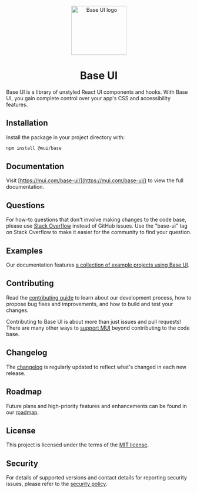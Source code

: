 <!-- markdownlint-disable-next-line -->
<p align="center">
  <a href="https://mui.com/base-ui/" rel="noopener" target="_blank"><img width="150" height="133" src="https://mui.com/static/logo.svg" alt="Base UI logo"></a>
</p>

<h1 align="center">Base UI</h1>

Base UI is a library of unstyled React UI components and hooks. With Base UI, you gain complete control over your app's CSS and accessibility features.

## Installation

Install the package in your project directory with:

```bash
npm install @mui/base
```

## Documentation

<!-- #default-branch-switch -->

Visit [https://mui.com/base-ui/](https://mui.com/base-ui/) to view the full documentation.

## Questions

For how-to questions that don't involve making changes to the code base, please use [Stack Overflow](https://stackoverflow.com/questions/tagged/base-ui) instead of GitHub issues.
Use the "base-ui" tag on Stack Overflow to make it easier for the community to find your question.

## Examples

Our documentation features [a collection of example projects using Base UI](https://github.com/mui/material-ui/tree/master/examples).

## Contributing

Read the [contributing guide](/CONTRIBUTING.md) to learn about our development process, how to propose bug fixes and improvements, and how to build and test your changes.

Contributing to Base UI is about more than just issues and pull requests!
There are many other ways to [support MUI](https://mui.com/material-ui/getting-started/faq/#mui-is-awesome-how-can-i-support-the-project) beyond contributing to the code base.

## Changelog

The [changelog](https://github.com/mui/material-ui/releases) is regularly updated to reflect what's changed in each new release.

## Roadmap

Future plans and high-priority features and enhancements can be found in our [roadmap](https://mui.com/material-ui/discover-more/roadmap/).

## License

This project is licensed under the terms of the
[MIT license](/LICENSE).

## Security

For details of supported versions and contact details for reporting security issues, please refer to the [security policy](https://github.com/mui/material-ui/security/policy).
